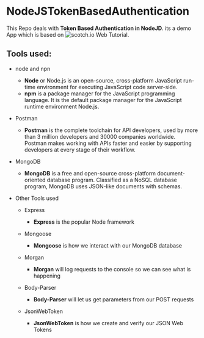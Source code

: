 # NodeJSTokenBasedAuthentication

This Repo deals with **Token Based Authentication in NodeJD**. its a demo App which is based on ![scotch.io](https://scotch.io/tutorials/authenticate-a-node-js-api-with-json-web-tokens) Web Tutorial.

## Tools used:
  - node and npn
    - **Node** or Node.js is an open-source, cross-platform JavaScript run-time environment for executing JavaScript 
      code server-side.
    - **npm** is a package manager for the JavaScript programming language. It is the default package manager 
      for the JavaScript runtime environment Node.js.
      
  - Postman
    - **Postman** is the complete toolchain for API developers, used by more than 3 million developers and 30000 
      companies worldwide. Postman makes working with APIs faster and easier by supporting developers at 
      every stage of their workflow.
    
  - MongoDB
    - **MongoDB** is a free and open-source cross-platform document-oriented database program. Classified as a 
      NoSQL database program, MongoDB uses JSON-like documents with schemas.
      
  - Other Tools used      
    - Express 
      - **Express** is the popular Node framework

    - Mongoose
      - **Mongoose** is how we interact with our MongoDB database

    - Morgan
      - **Morgan** will log requests to the console so we can see what is happening

    - Body-Parser
      - **Body-Parser** will let us get parameters from our POST requests

    - JsonWebToken
      - **JsonWebToken** is how we create and verify our JSON Web Tokens
